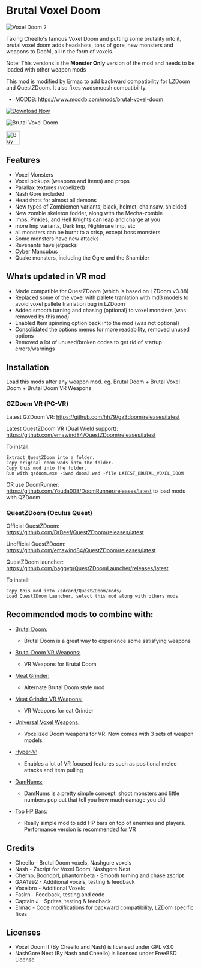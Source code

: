 # Brutal Voxel Doom

![Voxel Doom 2](https://media.moddb.com/images/downloads/1/262/261802/voxeldoom2.png)

Taking Cheello's famous Voxel Doom and putting some brutality into it, brutal voxel doom adds headshots, tons of gore, new monsters and weapons to DooM, all in the form of voxels. 

Note: This versions is the **Monster Only** version of the mod and needs to be loaded with other weapon mods

This mod is modified by Ermac to add backward compatibility for LZDoom and QuestZDoom. It also fixes wadsmoosh compatibility.

- MODDB: https://www.moddb.com/mods/brutal-voxel-doom

[![Download Now](https://raster.shields.io/github/downloads/iAmErmac/brutal-voxel-doom/total)](https://github.com/iAmErmac/brutal-voxel-doom/releases/latest)

![Brutal Voxel Doom](https://i.imgflip.com/8xz70l.gif)

[<img src="https://cdn.ko-fi.com/cdn/kofi2.png?v=2" height="36" alt="Buy me a Cofee!">](https://ko-fi.com/ermac)

## Features
* Voxel Monsters
* Voxel pickups (weapons and items) and props
* Parallax textures (voxelized)
* Nash Gore included
* Headshots for almost all demons
* New types of Zombiemen variants, black, helmet, chainsaw, shielded
* New zombie skeleton fodder, along with the Mecha-zombie
* Imps, Pinkies, and Hell Knights can leap and charge at you
* more Imp variants, Dark Imp, Nightmare Imp, etc
* all monsters can be burnt to a crisp, except boss monsters
* Some monsters have new attacks
* Revenants have jetpacks
* Cyber Mancubus
* Quake monsters, including the Ogre and the Shambler

## Whats updated in VR mod
* Made compatible for QuestZDoom (which is based on LZDoom v3.88)
* Replaced some of the voxel with pallete tranlation with md3 models to avoid voxel pallete tranlation bug in LZDoom
* Added smooth turning and chasing (optional) to voxel monsters (was removed by this mod)
* Enabled Item spinning option back into the mod (was not optional)
* Consolidated the options menus for more readability, removed unused options
* Removed a lot of unused/broken codes to get rid of startup errors/warnings

## Installation

Load this mods after any weapon mod. eg. Brutal Doom + Brutal Voxel Doom + Brutal Doom VR Weapons

### GZDoom VR (PC-VR)

Latest GZDoom VR: https://github.com/hh79/gz3doom/releases/latest

Latest QuestZDoom VR (Dual Wield support): https://github.com/emawind84/QuestZDoom/releases/latest

To install:

    Extract QuestZDoom into a folder.
    Copy original doom wads into the folder.
    Copy this mod into the folder.
    Run with qzdoom.exe -iwad doom2.wad -file LATEST_BRUTAL_VOXEL_DOOM
  
OR use DoomRunner: https://github.com/Youda008/DoomRunner/releases/latest to load mods with QZDoom

### QuestZDoom (Oculus Quest)

Official QuestZDoom: https://github.com/DrBeef/QuestZDoom/releases/latest

Unofficial QuestZDoom: https://github.com/emawind84/QuestZDoom/releases/latest

QuestZDoom launcher: https://github.com/baggyg/QuestZDoomLauncher/releases/latest

To install:

    Copy this mod into /sdcard/QuestZDoom/mods/
    Load QuestZDoom Launcher. select this mod along with others mods

## Recommended mods to combine with:

* [Brutal Doom:](https://www.moddb.com/mods/brutal-doom/downloads/brutal-doom-v21-beta)
  - Brutal Doom is a great way to experience some satisfying weapons

* [Brutal Doom VR Weapons:](https://github.com/ajantaju/br_vr/releases/tag/RC2)
  - VR Weapons for Brutal Doom

* [Meat Grinder:](https://www.moddb.com/mods/brutal-doom/downloads/meatgrinder-co-op-mod)
  - Alternate Brutal Doom style mod

* [Meat Grinder VR Weapons:](https://github.com/ajantaju/br_vr/releases/tag/RC1)
  - VR Weapons for eat Grinder

* [Universal Voxel Weapons:](https://github.com/iAmErmac/Universal_Doom_VoxelWeapons_VR)
  - Voxelized Doom weapons for VR. Now comes with 3 sets of weapon models
  
* [Hyper-V:](https://github.com/iAmErmac/Hyper-V)
  - Enables a lot of VR focused features such as positional melee attacks and item pulling
  
* [DamNums:](https://forum.zdoom.org/viewtopic.php?t=55048)
  - DamNums is a pretty simple concept: shoot monsters and little numbers pop out that tell you how much damage you did
  
* [Top HP Bars:](https://forum.zdoom.org/viewtopic.php?t=55048)
  - Really simple mod to add HP bars on top of enemies and players. Performance version is recommended for VR

## Credits

* Cheello - Brutal Doom voxels, Nashgore voxels
* Nash - Zscript for Voxel Doom, Nashgore Next
* Cherno, Boondorl, phantombeta - Smooth turning and chase zscript
* GAA1992 - Additional voxels, testing & feedback
* Voxelbro - Additional Voxels
* Faslrn - Feedback, testing and code
* Captain J - Sprites, testing & feedback
* Ermac - Code modifications for backward compatibility, LZDom specific fixes

## Licenses

* Voxel Doom II (By Cheello and Nash) is licensed under GPL v3.0
* NashGore Next (By Nash and Cheello) is licensed under FreeBSD License